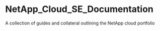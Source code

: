 # NetApp_Cloud_SE_Documentation
A collection of guides and collateral outlining the NetApp cloud portfolio
